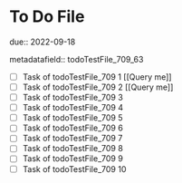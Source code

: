 # To Do File

due:: 2022-09-18

metadatafield:: todoTestFile_709_63

- [ ] Task of todoTestFile_709 1 [[Query me]]
- [ ] Task of todoTestFile_709 2 [[Query me]]
- [ ] Task of todoTestFile_709 3
- [ ] Task of todoTestFile_709 4
- [ ] Task of todoTestFile_709 5
- [ ] Task of todoTestFile_709 6
- [ ] Task of todoTestFile_709 7
- [ ] Task of todoTestFile_709 8
- [ ] Task of todoTestFile_709 9
- [ ] Task of todoTestFile_709 10
